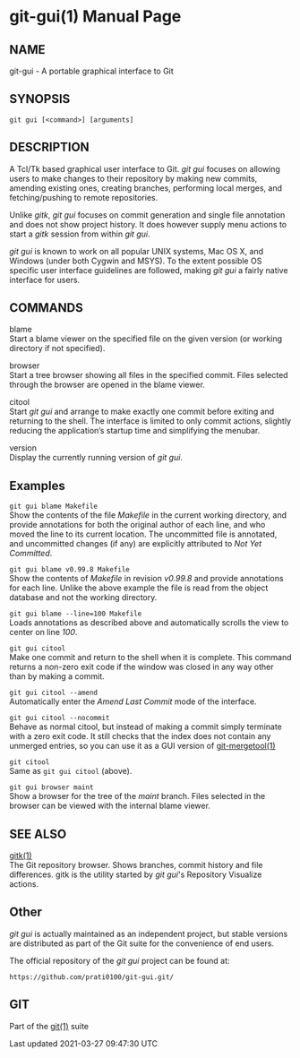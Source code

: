 git-gui(1) Manual Page
======================

NAME
----

git-gui - A portable graphical interface to Git

SYNOPSIS
--------

    git gui [<command>] [arguments]

DESCRIPTION
-----------

A Tcl/Tk based graphical user interface to Git. *git gui* focuses on allowing users to make changes to their repository by making new commits, amending existing ones, creating branches, performing local merges, and fetching/pushing to remote repositories.

Unlike *gitk*, *git gui* focuses on commit generation and single file annotation and does not show project history. It does however supply menu actions to start a *gitk* session from within *git gui*.

*git gui* is known to work on all popular UNIX systems, Mac OS X, and Windows (under both Cygwin and MSYS). To the extent possible OS specific user interface guidelines are followed, making *git gui* a fairly native interface for users.

COMMANDS
--------

blame  
Start a blame viewer on the specified file on the given version (or working directory if not specified).

browser  
Start a tree browser showing all files in the specified commit. Files selected through the browser are opened in the blame viewer.

citool  
Start *git gui* and arrange to make exactly one commit before exiting and returning to the shell. The interface is limited to only commit actions, slightly reducing the application’s startup time and simplifying the menubar.

version  
Display the currently running version of *git gui*.

Examples
--------

`git gui blame Makefile`  
Show the contents of the file *Makefile* in the current working directory, and provide annotations for both the original author of each line, and who moved the line to its current location. The uncommitted file is annotated, and uncommitted changes (if any) are explicitly attributed to *Not Yet Committed*.

 `git gui blame v0.99.8 Makefile`   
Show the contents of *Makefile* in revision *v0.99.8* and provide annotations for each line. Unlike the above example the file is read from the object database and not the working directory.

 `git gui blame --line=100 Makefile`   
Loads annotations as described above and automatically scrolls the view to center on line *100*.

`git gui citool`  
Make one commit and return to the shell when it is complete. This command returns a non-zero exit code if the window was closed in any way other than by making a commit.

`git gui citool --amend`  
Automatically enter the *Amend Last Commit* mode of the interface.

`git gui citool --nocommit`  
Behave as normal citool, but instead of making a commit simply terminate with a zero exit code. It still checks that the index does not contain any unmerged entries, so you can use it as a GUI version of [git-mergetool(1)](git-mergetool.html)

`git citool`  
Same as `git gui citool` (above).

`git gui browser maint`  
Show a browser for the tree of the *maint* branch. Files selected in the browser can be viewed with the internal blame viewer.

SEE ALSO
--------

[gitk(1)](gitk.html)  
The Git repository browser. Shows branches, commit history and file differences. gitk is the utility started by *git gui*'s Repository Visualize actions.

Other
-----

*git gui* is actually maintained as an independent project, but stable versions are distributed as part of the Git suite for the convenience of end users.

The official repository of the *git gui* project can be found at:

    https://github.com/prati0100/git-gui.git/

GIT
---

Part of the [git(1)](git.html) suite

Last updated 2021-03-27 09:47:30 UTC
